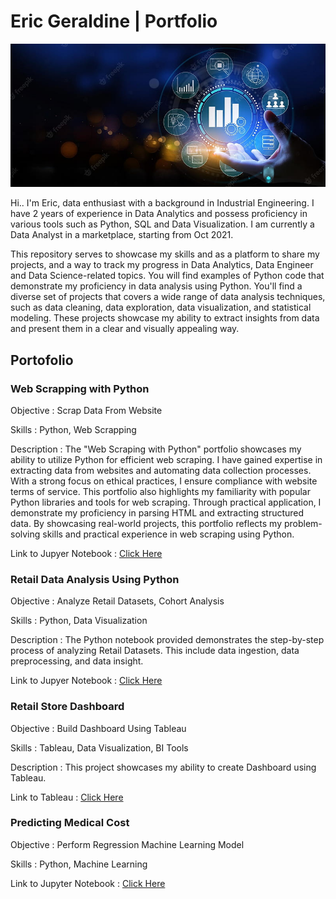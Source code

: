 # Eric Geraldine | Portfolio

![Alt text](https://github.com/ericger9/Data_Analytics/blob/main/data_bg.jpg)

Hi.. I'm Eric, data enthusiast with a background in Industrial Engineering. I have 2 years of experience in Data Analytics and possess proficiency in various tools such as Python, SQL and Data Visualization. I am currently a Data Analyst in a marketplace, starting from Oct 2021.

This repository serves to showcase my skills and as a platform to share my projects, and a way to track my progress in Data Analytics, Data Engineer and Data Science-related topics. You will find examples of Python code that demonstrate my proficiency in data analysis using Python. You'll find a diverse set of projects that covers a wide range of data analysis techniques, such as data cleaning, data exploration, data visualization, and statistical modeling. These projects showcase my ability to extract insights from data and present them in a clear and visually appealing way.

## Portofolio
### Web Scrapping with Python
Objective : Scrap Data From Website

Skills : Python, Web Scrapping

Description :
The "Web Scraping with Python" portfolio showcases my ability to utilize Python for efficient web scraping. I have gained expertise in extracting data from websites and automating data collection processes. With a strong focus on ethical practices, I ensure compliance with website terms of service. This portfolio also highlights my familiarity with popular Python libraries and tools for web scraping. Through practical application, I demonstrate my proficiency in parsing HTML and extracting structured data. By showcasing real-world projects, this portfolio reflects my problem-solving skills and practical experience in web scraping using Python.

Link to Jupyer Notebook : [Click Here](https://github.com/ericger9/Data_Analytics/blob/main/Portofolio%20Jupyter/01_Scrapper.ipynb)

### Retail Data Analysis Using Python
Objective : Analyze Retail Datasets, Cohort Analysis 

Skills : Python, Data Visualization

Description :
The Python notebook provided demonstrates the step-by-step process of analyzing Retail Datasets. This include data ingestion, data preprocessing, and data insight.

Link to Jupyer Notebook : [Click Here](https://github.com/ericger9/Data_Analytics/blob/main/Portofolio%20Jupyter/02_Retail.ipynb)

### Retail Store Dashboard
Objective : Build Dashboard Using Tableau

Skills : Tableau, Data Visualization, BI Tools

Description : 
This project showcases my ability to create Dashboard using Tableau.

Link to Tableau : [Click Here](https://public.tableau.com/views/RetailStoreMonthlyPerformanceDashboard/Dashboard1?:language=en-US&:display_count=n&:origin=viz_share_link)

### Predicting Medical Cost
Objective : Perform Regression Machine Learning Model

Skills : Python, Machine Learning

Link to Jupyter Notebook : [Click Here](https://github.com/ericger9/Data_Analytics/blob/main/Portofolio%20Jupyter/04_Medical%20Cost%20Prediction.ipynb)
